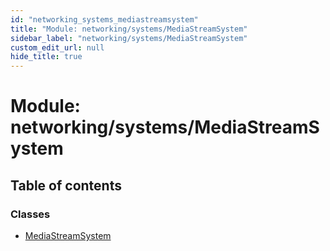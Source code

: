 ```yaml
---
id: "networking_systems_mediastreamsystem"
title: "Module: networking/systems/MediaStreamSystem"
sidebar_label: "networking/systems/MediaStreamSystem"
custom_edit_url: null
hide_title: true
---
```


# Module: networking/systems/MediaStreamSystem

## Table of contents

### Classes

- [MediaStreamSystem](../classes/networking_systems_mediastreamsystem.mediastreamsystem.md)
